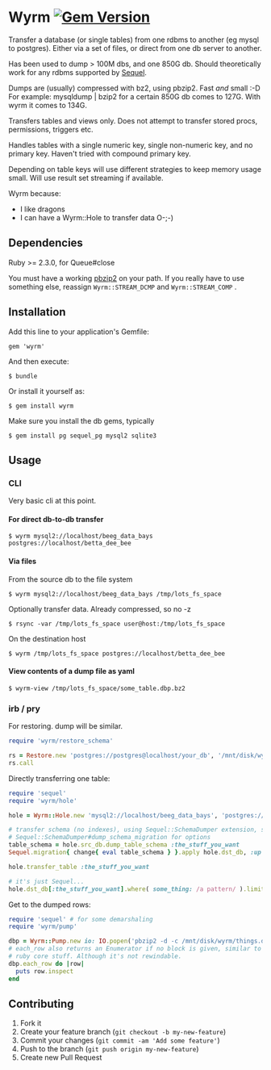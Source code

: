 # Wyrm [![Gem Version](https://badge.fury.io/rb/wyrm.png)](http://badge.fury.io/rb/wyrm)

<!---
[![Build Status](https://travis-ci.org/djellemah/wyrm.png?branch=master)](https://travis-ci.org/djellemah/wyrm)
-->

Transfer a database (or single tables) from one rdbms to another (eg mysql to
postgres). Either via a set of files, or direct from one db server to another.

Has been used to dump > 100M dbs, and one 850G db.
Should theoretically work for any rdbms supported by [Sequel](http://sequel.jeremyevans.net/).

Dumps are (usually) compressed with bz2, using pbzip2. Fast *and* small :-D
For example: mysqldump | bzip2 for a certain 850G db comes to 127G. With wyrm
it comes to 134G.

Transfers tables and views only. Does not attempt to transfer
stored procs, permissions, triggers etc.

Handles tables with a single numeric key, single non-numeric key, and no
primary key. Haven't tried with compound primary key.

Depending on table keys will use different strategies to keep memory usage small.
Will use result set streaming if available.

Wyrm because:

- I like dragons
- I can have a Wyrm::Hole to transfer data O-;-)

## Dependencies

Ruby >= 2.3.0, for Queue#close

You must have a working
[pbzip2](http://compression.ca/pbzip2/ "Will use all your cores")
on your path. If you really have to use something else,
reassign ```Wyrm::STREAM_DCMP``` and ```Wyrm::STREAM_COMP``` .

## Installation

Add this line to your application's Gemfile:

    gem 'wyrm'

And then execute:

    $ bundle

Or install it yourself as:

    $ gem install wyrm

Make sure you install the db gems, typically

    $ gem install pg sequel_pg mysql2 sqlite3

## Usage

### CLI

Very basic cli at this point.

#### For direct db-to-db transfer

    $ wyrm mysql2://localhost/beeg_data_bays postgres://localhost/betta_dee_bee

#### Via files
From the source db to the file system

    $ wyrm mysql2://localhost/beeg_data_bays /tmp/lots_fs_space

Optionally transfer data. Already compressed, so no -z

    $ rsync -var /tmp/lots_fs_space user@host:/tmp/lots_fs_space

On the destination host

    $ wyrm /tmp/lots_fs_space postgres://localhost/betta_dee_bee

#### View contents of a dump file as yaml

    $ wyrm-view /tmp/lots_fs_space/some_table.dbp.bz2

### irb / pry

For restoring. dump will be similar.

``` ruby
require 'wyrm/restore_schema'

rs = Restore.new 'postgres://postgres@localhost/your_db', '/mnt/disk/wyrm'
rs.call
```

Directly transferring one table:

``` ruby
require 'sequel'
require 'wyrm/hole'

hole = Wyrm::Hole.new 'mysql2://localhost/beeg_data_bays', 'postgres://localhost/betta_dee_bee'

# transfer schema (no indexes), using Sequel::SchemaDumper extension, see
# Sequel::SchemaDumper#dump_schema_migration for options
table_schema = hole.src_db.dump_table_schema :the_stuff_you_want
Sequel.migration{ change{ eval table_schema } }.apply hole.dst_db, :up

hole.transfer_table :the_stuff_you_want

# it's just Sequel...
hole.dst_db[:the_stuff_you_want].where( some_thing: /a pattern/ ).limit(10).all
```

Get to the dumped rows:

``` ruby
require 'sequel' # for some demarshaling
require 'wyrm/pump'

dbp = Wyrm::Pump.new io: IO.popen('pbzip2 -d -c /mnt/disk/wyrm/things.dbp.bz2')
# each_row also returns an Enumerator if no block is given, similar to much
# ruby core stuff. Although it's not rewindable.
dbp.each_row do |row|
  puts row.inspect
end
```

## Contributing

1. Fork it
2. Create your feature branch (`git checkout -b my-new-feature`)
3. Commit your changes (`git commit -am 'Add some feature'`)
4. Push to the branch (`git push origin my-new-feature`)
5. Create new Pull Request
